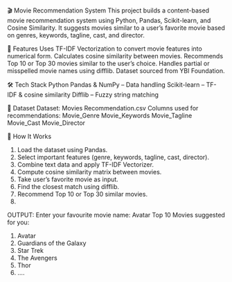 🎬 Movie Recommendation System
This project builds a content-based movie recommendation system using Python, Pandas, Scikit-learn, and Cosine Similarity. It suggests movies similar to a user’s favorite movie based on genres, keywords, tagline, cast, and director.

📌 Features
Uses TF-IDF Vectorization to convert movie features into numerical form.
Calculates cosine similarity between movies.
Recommends Top 10 or Top 30 movies similar to the user’s choice.
Handles partial or misspelled movie names using difflib.
Dataset sourced from YBI Foundation.

🛠 Tech Stack
Python
Pandas & NumPy – Data handling
Scikit-learn – TF-IDF & cosine similarity
Difflib – Fuzzy string matching

📂 Dataset
Dataset: Movies Recommendation.csv
Columns used for recommendations:
Movie_Genre
Movie_Keywords
Movie_Tagline
Movie_Cast
Movie_Director

🚀 How It Works
1. Load the dataset using Pandas.
2. Select important features (genre, keywords, tagline, cast, director).
3. Combine text data and apply TF-IDF Vectorizer.
4. Compute cosine similarity matrix between movies.
5. Take user’s favorite movie as input.
6. Find the closest match using difflib.
7. Recommend Top 10 or Top 30 similar movies.
8. 

OUTPUT:
Enter your favourite movie name: Avatar
Top 10 Movies suggested for you:
1. Avatar
2. Guardians of the Galaxy
3. Star Trek
4. The Avengers
5. Thor
6. ....
